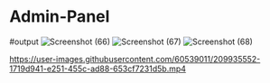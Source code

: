 # Admin-Panel

#output
![Screenshot (66)](https://user-images.githubusercontent.com/60539011/209935500-60946632-037b-45a0-871d-a3c4e3c0b7c6.png)
![Screenshot (67)](https://user-images.githubusercontent.com/60539011/209935504-c0a5db13-86c2-42c3-8b53-06920c725c17.png)
![Screenshot (68)](https://user-images.githubusercontent.com/60539011/209935498-ae23bf31-4ed8-4618-954d-3a68ca680566.png)

https://user-images.githubusercontent.com/60539011/209935552-1719d941-e251-455c-ad88-653cf7231d5b.mp4

